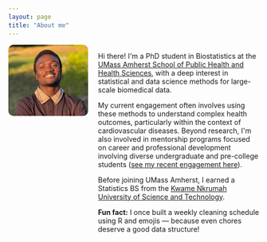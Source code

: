 ```yaml
---
layout: page
title: "About me"
---
```


<div style="display: flex; align-items: flex-start; gap: 20px; flex-wrap: wrap;">

  <img src="/assets/images/profile.jpg" alt="Your Name" width="160" style="border-radius: 10px;">

  <div style="flex: 1; min-width: 250px;">

Hi there! I'm a PhD student in Biostatistics at the [UMass Amherst School of Public Health and Health Sciences](https://www.umass.edu/public-health-sciences/), with a deep interest in statistical and data science methods for large-scale biomedical data.

My current engagement often involves using these methods to understand complex health outcomes, particularly within the context of cardiovascular diseases. Beyond research, I'm also involved in mentorship programs focused on career and professional development involving diverse undergraduate and pre-college students ([see my recent engagement here](https://sites.google.com/view/ekoglobalfoundation/about/the-team?authuser=0)).

Before joining UMass Amherst, I earned a Statistics BS from the [Kwame Nkrumah University of Science and Technology](https://www.knust.edu.gh/).

**Fun fact:** I once built a weekly cleaning schedule using R and emojis — because even chores deserve a good data structure!

  </div>

</div>
